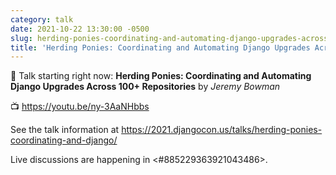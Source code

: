 ```yaml
---
category: talk
date: 2021-10-22 13:30:00 -0500
slug: herding-ponies-coordinating-and-automating-django-upgrades-across-100-repositories
title: 'Herding Ponies: Coordinating and Automating Django Upgrades Across 100+ Repositories'
---
```


:tada: Talk starting right now: **Herding Ponies: Coordinating and Automating Django Upgrades Across 100+ Repositories** by *Jeremy Bowman*

:tv: https://youtu.be/ny-3AaNHbbs

See the talk information at https://2021.djangocon.us/talks/herding-ponies-coordinating-and-django/

Live discussions are happening in <#885229363921043486>.